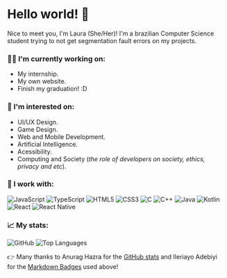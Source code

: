 # Hello world! 👋

Nice to meet you, I'm Laura (She/Her)! I'm a brazilian Computer Science student trying to not get segmentation fault errors on my projects. 

### 👨‍💻 I'm currently working on:
- My internship.
- My own website.
- Finish my graduation! :D

### 👀 I'm interested on:
- UI/UX Design.
- Game Design.
- Web and Mobile Development. 
- Artificial Intelligence.
- Acessibility.
- Computing and Society (*the role of developers on society, ethics, privacy and etc*).

### 🔨 I work with:
<img alt="JavaScript" src="https://img.shields.io/badge/javascript-%23323330.svg?&style=for-the-badge&logo=javascript&logoColor=%23F7DF1E"/> <img alt="TypeScript" src="https://img.shields.io/badge/typescript-%23007ACC.svg?&style=for-the-badge&logo=typescript&logoColor=white"/> <img alt="HTML5" src="https://img.shields.io/badge/html5-%23E34F26.svg?&style=for-the-badge&logo=html5&logoColor=white"/> <img alt="CSS3" src="https://img.shields.io/badge/css3-%231572B6.svg?&style=for-the-badge&logo=css3&logoColor=white"/> <img alt="C" src="https://img.shields.io/badge/c-%2300599C.svg?&style=for-the-badge&logo=c&logoColor=white"/> <img alt="C++" src="https://img.shields.io/badge/c++-%2300599C.svg?&style=for-the-badge&logo=c%2B%2B&ogoColor=white"/> <img alt="Java" src="https://img.shields.io/badge/java-%23ED8B00.svg?&style=for-the-badge&logo=java&logoColor=white"/> <img alt="Kotlin" src="https://img.shields.io/badge/kotlin-%230095D5.svg?&style=for-the-badge&logo=kotlin&logoColor=white"/> <img alt="React" src="https://img.shields.io/badge/react-%2320232a.svg?&style=for-the-badge&logo=react&logoColor=%2361DAFB"/> <img alt="React Native" src="https://img.shields.io/badge/react_native-%2320232a.svg?&style=for-the-badge&logo=react&logoColor=%2361DAFB"/>

### 📈 My stats:
![GitHub](https://github-readme-stats.vercel.app/api?username=LauraCoura&hide_title=true&count_private=true&show_icons=true&text_color=E5DADA&bg_color=091011&icon_color=44AF69&line_height=20) 
![Top Languages](https://github-readme-stats.vercel.app/api/top-langs/?username=LauraCoura&hide_title=true&langs_count=6&text_color=E5DADA&bg_color=091011&layout=compact)

👉 Many thanks to Anurag Hazra for the [GitHub stats](https://github.com/anuraghazra/github-readme-stats) and Ileriayo Adebiyi for the [Markdown Badges](https://github.com/Ileriayo/markdown-badges) used above!
